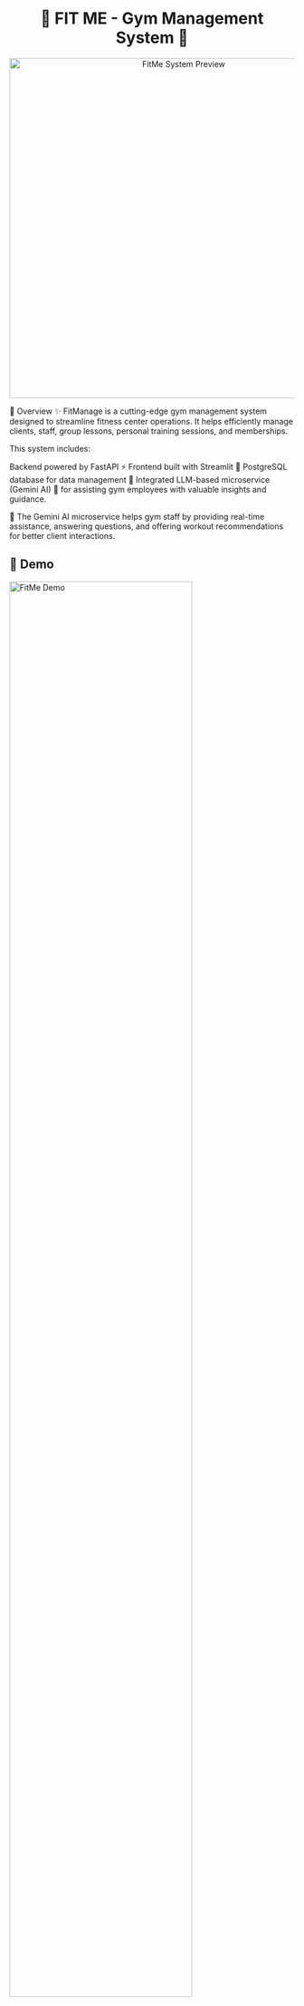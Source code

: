 <h1 align="center">💪 FIT ME - Gym Management System 💪</h1>

<p align="center">
  <img src="READMEPHOTO.jpg" alt="FitMe System Preview" width="600">
</p>

📖 Overview
✨ FitManage is a cutting-edge gym management system designed to streamline fitness center operations. It helps efficiently manage clients, staff, group lessons, personal training sessions, and memberships.

This system includes:

Backend powered by FastAPI ⚡
Frontend built with Streamlit 🎨
PostgreSQL database for data management 🐘
Integrated LLM-based microservice (Gemini AI) 🤖 for assisting gym employees with valuable insights and guidance.

🔹 The Gemini AI microservice helps gym staff by providing real-time assistance, answering questions, and offering workout recommendations for better client interactions.

## 🎥 Demo
<a href="https://www.youtube.com/watch?v=rFVFRGR11w0" target="_blank">
  <img 
    src="readme2.jpg"
    alt="FitMe Demo"
    width="80%"
  />
</a>

### **🛠️ Diagram **  
<p align="center">
  <img src="diagram_readme.jpg" alt="System Architecture Diagram" width="900">
</p>

🔹 **System Overview:**  
This diagram illustrates the architecture of the **FitMe Gym Management System**, showcasing the interactions between the **User Web Browser**, **Frontend Service**, **Backend Service**, **Database**, and the **LLM Microservice**.

### 🧑‍💻 User Web Browser  
- Users interact with the system via HTTP requests.
- The frontend updates the UI dynamically based on user interactions.

### 🎨 Frontend Service (Streamlit - Port 8501)  
- Handles UI updates and interactions using Streamlit.
- Sends requests to the backend for data processing.

### ⚙️ Backend Service (FastAPI - Port 8000)  
- Manages business logic, handles HTTP requests, and interacts with the database.
- Processes CRUD operations and sends query results back to the frontend.

### 📦 Database (PostgreSQL - Port 5432)  
- Stores client, staff, and session data.
- Handles SQL queries initiated by the backend.

### 🤖 LLM Microservice (Gemini AI - Port 8001)  
- Provides real-time AI assistance to gym staff.
- Processes requests for workout recommendations and general inquiries.

All services are containerized using **Docker**, ensuring seamless deployment and scalability. 🚀


## Technologies Used

### Backend
- **Python**: 3.10+
- **FastAPI**: A modern, fast web framework for APIs.
- **SQLAlchemy**: Database ORM for managing queries.
- **Pydantic**: For data validation and parsing.
- **psycopg2-binary**: PostgreSQL database adapter.

### Database
- **PostgreSQL**: Version 13 for relational data storage.

### Containerization
- **Docker**: Containerized backend for simplified deployment.
- **Docker Compose**: Manages multi-container services.

---

## Project Features

### Backend
- **User Authentication**: Login functionality for authorized staff.
- **Client Management**:
  - Manage potential and current clients.
  - Automatic task creation for follow-ups.
  - Move clients to a "Past Clients" archive.
- **Group Lessons**:
  - Schedule group lessons by day and time.
  - Fetch lesson schedules.
- **Personal Training**:
  - Manage and fetch personal training schedules.
- **Gym Staff**: Add and fetch staff details with specific roles.
- **Logging**: System-wide logging for debugging and auditing.

---

## Project Structure

```
manage_gym/
├── backend/
│   ├── app/
│   │   ├── __init__.py          # Empty initializer file
│   │   ├── main.py              # FastAPI backend logic and endpoints
│   │   ├── models.py            # Database models
│   │   ├── schemas.py           # Data validation schemas
│   │   ├── crud.py              # Database operations
│   │   ├── database.py          # Database connection setup
│   │   ├── enums.py             # Enums for multiple choice variables
│   ├── Dockerfile               # Backend container configuration
│   ├── requirements.txt         # Backend dependencies
├── docker-compose.yml           # Multi-container orchestration
└── README.md                    # Documentation
```

---

## Endpoints

### User Management
- **POST /login/**
  - Login with username and password.

### Client Management
- **POST /clients/**: Add a new client.
- **GET /clients/phone/{phone_number}**: Fetch client by phone number.
- **POST /clients/move_to_past/**: Move client to past clients.

### Task Management
- **POST /tasks/**: Create a new task.
- **GET /tasks/**: Fetch all tasks.
- **DELETE /tasks/{phone_number}**: Delete a task by phone number.

### Group Lessons
- **POST /group_lessons/**: Add a new group lesson.
- **GET /group_lessons/**: Fetch all group lessons.

### Personal Training
- **POST /personal_trainings/**: Add a personal training session.
- **GET /personal_trainings/schedule/**: Fetch the weekly training schedule.

---

## How to Run the Project

### Prerequisites
- Docker and Docker Compose installed.

### Steps
1. **Clone the Repository**:
   ```bash
   git clone https://github.com/miri-y/manage_gym.git
   cd manage_gym
   ```
2. **Build and Run Containers**:
   ```bash
   docker-compose up --build
   ```
   - The backend will be available at: `http://localhost:8000`
   - Explore API docs at: `http://localhost:8000/docs`

3. **Access PostgreSQL**:
   ```bash
   docker exec -it manage_gym_postgres psql -U gym_admin -d manage_gym_db
   ```

---

## Future Work
- Add a compatible frontend to interact with the backend.
- Update the backend to meet the requirements of the frontend.
- Create a user-friendly design for the application.
- Improve communication between backend and frontend components.

---

## Contact Info
**Project Author**: Miri Y.  
**Email**:(mailto:miriamyakobson200021@gmail.com)  
**GitHub**: [miri-y](https://github.com/miri-y)

